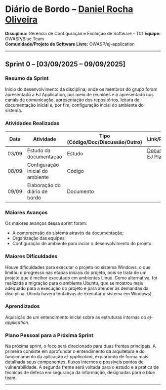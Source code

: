 # Diário de Bordo – [Daniel Rocha Oliveira](https://github.com/DanRocha18)

**Disciplina:** Gerência de Configuração e Evolução de Software - T01 
**Equipe:** OWASP/Blue Team  
**Comunidade/Projeto de Software Livre:** OWASP/ej-application

---

## Sprint 0 – [03/09/2025 – 09/09/2025]

### Resumo da Sprint

Inicio do desenvolvimento da disciplina, onde os membros do grupo foram apresentado a EJ Application, por meio de reuniões e o apresentado nos canais de comunicação, apresentação dos repositórios, leitura de documentação inicial e, por fim, configuração incial do ambiente do sistema. 

### Atividades Realizadas

| Data  | Atividade                         | Tipo (Código/Doc/Discussão/Outro) | Link/Referência | Status    |
| ----- | --------------------------------- | --------------------------------- | --------------- | --------- |
| 03/09 | Estudo da documentação            | Estudo                            | [Documentação EJ Platform](https://www.ejplatform.org/docs/) | Concluído |
| 08/09 | Configuração inicial do ambiente  | Código                            |                 | Concluído |
| 09/09 | Elaboração do diário de bordo     | Documento                         |                 | Concluído |

### Maiores Avanços

 Os maiores avanços dessa sprint foram:

- A compreensão do sistema através da documentação;
- Organização das equipes;
- Configuração de ambiente para inciar o desenvolvimento do projeto.

### Maiores Dificuldades

Houve dificuldades para executar o projeto no sistema Windows, o que limitou o progresso nas etapas iniciais do projeto, pois se trata de um projeto que é melhor executado em ambientes Linux. Como alternativa, foi realizada a migração para o ambiente Ubuntu, que se mostrou mais adequado para a execução do projeto e para atender às demandas da disciplina. (Ainda haverá tentativas de executar o sistema em Windows)

### Aprendizados

Aquisição de um entendimento inicial sobre as estruturas internas do *ej-application*.

### Plano Pessoal para a Próxima Sprint

Na próxima sprint, o foco será direcionado para duas frentes principais. A primeira consiste em aprofundar o entendimento da arquitetura e do funcionamento da aplicação *ej-application*, explorando de forma mais detalhada seus componentes, fluxos internos e possíveis pontos de vulnerabilidade. A segunda frente será voltada para o estudo e a prática de técnicas de defesa em segurança da informação, designadas para o blue team.

---
